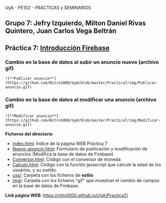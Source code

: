 UyA - PE102 - PRÁCTICAS y SEMINARIOS
## Grupo 7: Jefry Izquierdo, Milton Daniel Rivas Quintero, Juan Carlos Vega Beltrán


## Práctica 7: [Introducción Firebase](https://nitro1000.github.io/UyA/Practica7/)


 ### Cambio en la base de datos al subir un anuncio nuevo (archivo gif)
    ![**Publicar anuncio**](https://github.com/Nitro1000/UyA/blob/master/Practica7/img/Publicar-anuncio.gif)
    
  ### Cambio en la base de datos al modificar una anuncio (archivo gif)
    ![**Modificar anuncio**](https://github.com/Nitro1000/UyA/blob/master/Practica7/img/Modificar-anuncio.gif)
    
**Ficheros del directorio**
  - [index.html](https://github.com/Nitro1000/UyA/blob/master/Practica7/index.html): Índice de la página WEB Práctica 7
  - [Nuevo-anuncio.html](https://github.com/Nitro1000/UyA/blob/master/Practica7/NuevoAnuncio.html): Formulario de publicación y modificación de anuncios (Modifica la base de datos de Firebase)
  - [Conversor.html](https://github.com/Nitro1000/UyA/blob/master/Practica7/Conversor.html): Código con el conversor de moneda 
  - [Calculo.html](https://github.com/Nitro1000/UyA/blob/master/Practica7/Calculo.html): Código con la función javascript que calcule la edad de los usuarios, y su sueldo.
  - [css/](https://github.com/Nitro1000/UyA/tree/master/Practica7/css): Carpeta con los ficheros de **estilo**
  - [img/](https://github.com/Nitro1000/UyA/tree/master/Practica7/img): Carpeta con los ficheros "gif" que muestran el cambio de campos en la base de datos de Firebase.
  

**Link página WEB**: https://nitro1000.github.io/UyA/Practica7/

